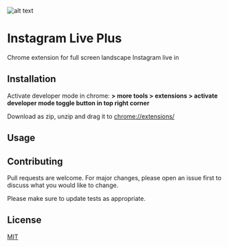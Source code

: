 ![alt text](https://github.com/esmaeilbahrani/instagram_live_plus/blob/master/icon.png?raw=true)


# Instagram Live Plus

Chrome extension for full screen landscape Instagram live in


## Installation

Activate developer mode in chrome:
**> more tools > extensions > activate developer mode toggle button in top right corner**

Download as zip, unzip and drag it to [chrome://extensions/](chrome://extensions/)

## Usage


 
## Contributing
Pull requests are welcome. For major changes, please open an issue first to discuss what you would like to change.

Please make sure to update tests as appropriate.

## License
[MIT](https://choosealicense.com/licenses/mit/)
